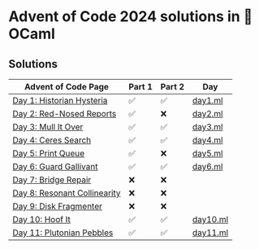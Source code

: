 # Advent of Code 2024 solutions in 🐫 OCaml

## Solutions

| Advent of Code Page                                                 | Part 1 | Part 2 | Day                      |
|---------------------------------------------------------------------|--------|--------|--------------------------|
| [Day 1: Historian Hysteria](https://adventofcode.com/2024/day/1)    | ✅     | ✅     | [day1.ml](lib/day1.ml)   |
| [Day 2: Red-Nosed Reports](https://adventofcode.com/2024/day/2)     | ✅     | ❌     | [day2.ml](lib/day2.ml)   |
| [Day 3: Mull It Over](https://adventofcode.com/2024/day/3)          | ✅     | ✅     | [day3.ml](lib/day3.ml)   |
| [Day 4: Ceres Search](https://adventofcode.com/2024/day/4)          | ✅     | ✅     | [day4.ml](lib/day4.ml)   |
| [Day 5: Print Queue](https://adventofcode.com/2024/day/5)           | ✅     | ❌     | [day5.ml](lib/day5.ml)   |
| [Day 6: Guard Gallivant](https://adventofcode.com/2024/day/6)       | ✅     | ✅     | [day6.ml](lib/day6.ml)   |
| [Day 7: Bridge Repair](https://adventofcode.com/2024/day/7)         | ❌     | ❌     |                          |
| [Day 8: Resonant Collinearity](https://adventofcode.com/2024/day/8) | ❌     | ❌     |                          |
| [Day 9: Disk Fragmenter](https://adventofcode.com/2024/day/9)       | ❌     | ❌     |                          |
| [Day 10: Hoof It](https://adventofcode.com/2024/day/10)             | ✅     | ✅     | [day10.ml](lib/day10.ml) |
| [Day 11: Plutonian Pebbles](https://adventofcode.com/2024/day/11)   | ✅     | ✅     | [day11.ml](lib/day11.ml) |
